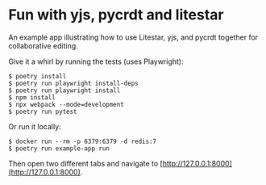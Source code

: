# Fun with yjs, pycrdt and litestar

An example app illustrating how to use Litestar, yjs, and pycrdt together for collaborative editing.

Give it a whirl by running the tests (uses Playwright):

    $ poetry install
    $ poetry run playwright install-deps
    $ poetry run playwright install
    $ npm install
    $ npx webpack --mode=development
    $ poetry run pytest

Or run it locally:

    $ docker run --rm -p 6379:6379 -d redis:7
    $ poetry run example-app run

Then open two different tabs and navigate to [http://127.0.0.1:8000](http://127.0.0.1:8000).
